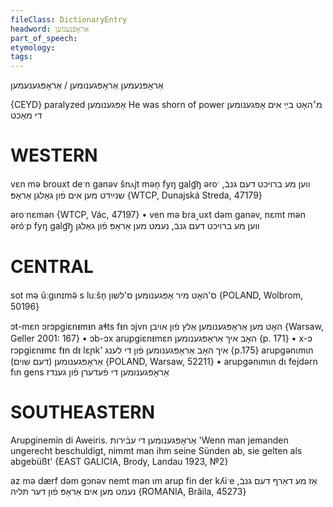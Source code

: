 ```yaml
---
fileClass: DictionaryEntry
headword: אַראָפּנעמען
part_of_speech: 
etymology: 
tags: 
---
```

אַראָפּנעמען
אַראָפּגענומען / אַראָפּגענעמען

{CEYD}
paralyzed אָפּגענומען
He was shorn of power מ׳האָט בײַ אים אָפּגענומען די מאַכט

WESTERN
========

vɛn mə brouxt deˑn ganəv šnⲁjt mən̩ fyŋ galg͡ŋ əroˑ ווען מע ברויכט דעם גנבֿ, שנײַדט מען אים פֿון גאַלגן אַראָפּ {WTCP, Dunajská Streda, 47179}

əroˑnɛmən {WTCP, Vác, 47197}
	•	ven mə bra˰uxt dəm ganəv, nɛmt mən əróˑp fyŋ galg͡ŋ̩ ווען מע ברויכט דעם גנבֿ, נעמט מען אַראָפּ פֿון גאַלגן

CENTRAL
========

sot mə ũːgɩnɪmə̃ s luːšn̩ ס'האָט מיר אָפּגענומען ס'לשון {POLAND, Wolbrom, 50196}

ɔt-mɛn ɔrɔpgiɛnᵻmᵻn aɬts fᵻn ɔjvn האָט מען אַראָפּגענומען אַלץ פֿון אויבן {Warsaw, Geller 2001: 167}
	•	ɔb-ɔx arupgiɛnᵻmɛn האָב איך אַראָפּגענומען {p. 171}
	•	x-ɔ rɔpgiɛnᵻmɛ fᵻn dᵻ lɛɲk' איך האָב אַראָפּגענומען פֿון די לענג {p.175}
arupgənɩmɩn אַראָפּגענומען (דעם שוים) {POLAND, Warsaw, 52211}
	•	arupgənɩmɩn dɩ fejdərn fɩn gens אַראָפּגענומען די פֿעדערן פֿון גענדז

SOUTHEASTERN
==============

Arupginemin di Aweiris. אַראָפּגענומען די עבֿירות 'Wenn man jemanden ungerecht beschuldigt, nimmt man ihm seine Sünden ab, sie gelten als abgebüßt' {EAST GALICIA, Brody, Landau 1923, №2}

az mə dærf dəm gɔnəv nemt mən ɩm arup fin der kʎiˑe אַז מע דאַרף דעם גנבֿ, נעמט מען אים אַראָפּ פֿון דער תּליה {ROMANIA, Brăila, 45273}
